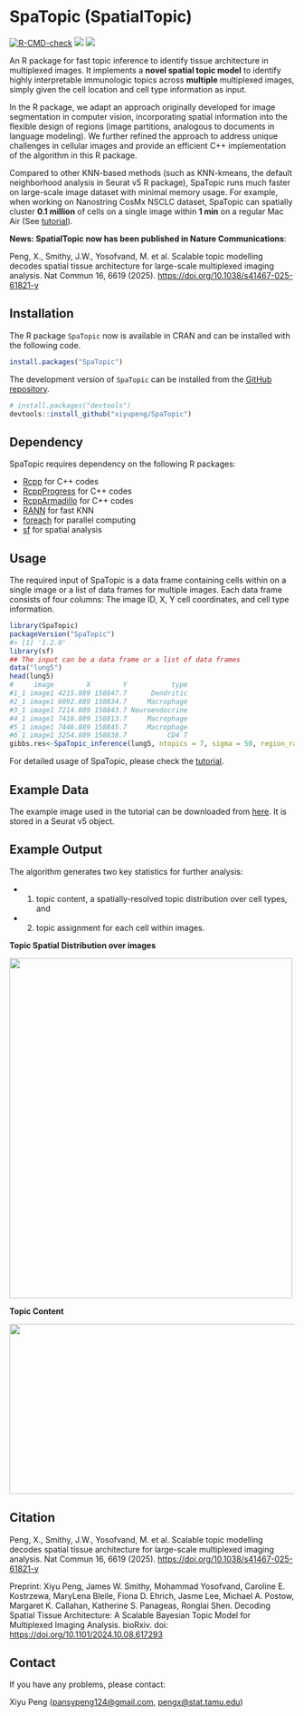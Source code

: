 SpaTopic (SpatialTopic)
=======

  <!-- badges: start -->
  [![R-CMD-check](https://github.com/xiyupeng/SpaTopic/actions/workflows/R-CMD-check.yaml/badge.svg)](https://github.com/xiyupeng/SpaTopic/actions/workflows/R-CMD-check.yaml)
   [![](https://cranlogs.r-pkg.org/badges/grand-total/SpaTopic)](https://cran.r-project.org/package=SpaTopic)
  [![](https://cranlogs.r-pkg.org/badges/SpaTopic)](https://cran.r-project.org/package=SpaTopic)
  <!-- badges: end -->

An R package for fast topic inference to identify tissue architecture in multiplexed images.
It implements a **novel spatial topic model** to identify highly interpretable immunologic topics across **multiple** multiplexed images, simply given the cell location and cell type information as input.

In the R package, we adapt an approach originally developed for image segmentation in computer vision, incorporating spatial information into the flexible design of regions (image partitions, analogous to documents in language modeling).
We further refined the approach to address unique challenges in cellular images and provide an efficient C++ implementation of the algorithm in this R package.

Compared to other KNN-based methods (such as KNN-kmeans, the default neighborhood analysis in Seurat v5 R package), SpaTopic runs much faster on large-scale image dataset with minimal memory usage. 
For example, when working on Nanostring CosMx NSCLC dataset, SpaTopic can spatially cluster **0.1 million** of cells on a single image within **1 min** on a regular Mac Air (See [tutorial](https://xiyupeng.github.io/SpaTopic/)).

**News: SpatialTopic now has been published in Nature Communications**:

Peng, X., Smithy, J.W., Yosofvand, M. et al. Scalable topic modelling decodes spatial tissue architecture for large-scale multiplexed imaging analysis. Nat Commun 16, 6619 (2025). https://doi.org/10.1038/s41467-025-61821-y


## Installation

The R package `SpaTopic` now is available in CRAN and can be installed with the following code.

``` r
install.packages("SpaTopic")
```

The development version of `SpaTopic` can be installed from the [GitHub repository](https://github.com/xiyupeng/SpaTopic).

``` r
# install.packages("devtools")
devtools::install_github("xiyupeng/SpaTopic")
```

## Dependency

SpaTopic requires dependency on the following R packages:

- [Rcpp]( https://cran.r-project.org/package=Rcpp)  for C++ codes
- [RcppProgress](https://cran.r-project.org/package=RcppProgress) for C++ codes
- [RcppArmadillo](https://cran.r-project.org/package=RcppArmadillo) for C++ codes
- [RANN](https://cran.r-project.org/package=RANN) for fast KNN 
- [foreach](https://cran.r-project.org/package=foreach)  for parallel computing
- [sf](https://cran.r-project.org/package=sf) for spatial analysis

## Usage

The required input of SpaTopic is a data frame containing cells within on a single image or a list of data frames for multiple images. Each data frame consists of four columns: The image ID, X, Y cell coordinates, and cell type information. 

``` r
library(SpaTopic)
packageVersion("SpaTopic")
#> [1] '1.2.0'
library(sf)
## The input can be a data frame or a list of data frames
data("lung5")
head(lung5)
#     image        X        Y           type
#1_1 image1 4215.889 158847.7      Dendritic
#2_1 image1 6092.889 158834.7     Macrophage
#3_1 image1 7214.889 158843.7 Neuroendocrine
#4_1 image1 7418.889 158813.7     Macrophage
#5_1 image1 7446.889 158845.7     Macrophage
#6_1 image1 3254.889 158838.7          CD4 T
gibbs.res<-SpaTopic_inference(lung5, ntopics = 7, sigma = 50, region_radius = 400)
```

For detailed usage of SpaTopic,
please check the [tutorial](https://xiyupeng.github.io/SpaTopic/).

## Example Data

The example image used in the tutorial can be downloaded from [here](https://drive.google.com/drive/folders/1_mJUjzQXWgUZlwUaLq0HKxX-aqgiQ8eD?usp=sharing).
It is stored in a Seurat v5 object. 

## Example Output

The algorithm generates two key statistics for further analysis: 

- 1) topic content, a spatially-resolved topic distribution
over cell types, and
- 2) topic assignment for each cell within images.

**Topic Spatial Distribution over images**
<div>
<img src="https://github.com/user-attachments/assets/0f116b96-6afc-473a-acbf-8137bdf54c2f" width="500" height="600"/>
</div>

**Topic Content**
<div>
<img src="https://github.com/user-attachments/assets/c80dc4b3-5388-409a-8fa1-f3c975627771" width="600" height="300"/>
</div>

## Citation

Peng, X., Smithy, J.W., Yosofvand, M. et al. Scalable topic modelling decodes spatial tissue architecture for large-scale multiplexed imaging analysis. Nat Commun 16, 6619 (2025). https://doi.org/10.1038/s41467-025-61821-y

Preprint: Xiyu Peng, James W. Smithy, Mohammad Yosofvand, Caroline E. Kostrzewa, MaryLena Bleile, Fiona D. Ehrich, Jasme Lee, Michael A. Postow, Margaret K. Callahan, Katherine S. Panageas, Ronglai Shen. Decoding Spatial Tissue Architecture: A Scalable Bayesian Topic Model for Multiplexed Imaging Analysis.
bioRxiv. doi: https://doi.org/10.1101/2024.10.08.617293

## Contact

If you have any problems, please contact:

Xiyu Peng (pansypeng124@gmail.com, pengx@stat.tamu.edu)

